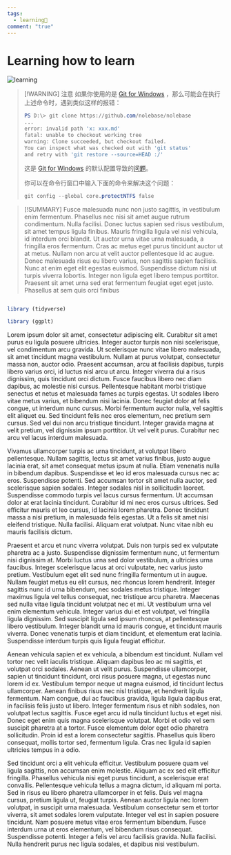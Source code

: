 ```yaml
---
tags:
  - learning🥬
comment: "true"
---
```


# Learning how to learn


![learning](https://i.imgur.com/DAeovxi.png)



> [!WARNING] 注意
> 如果你使用的是 [Git for Windows](https://gitforwindows.org/) ，那么可能会在执行上述命令时，遇到类似这样的报错：
>
> ```PowerShell
> PS D:\> git clone https://github.com/nolebase/nolebase
> ...
> error: invalid path 'x: xxx.md'
> fatal: unable to checkout working tree
> warning: Clone succeeded, but checkout failed.
> You can inspect what was checked out with 'git status'
> and retry with 'git restore --source=HEAD :/'
> ```
>
> 这是 [Git for Windows](https://gitforwindows.org/) 的默认配置导致的[问题](https://github.com/git-for-windows/git/issues/2777)。
>
> 你可以在命令行窗口中输入下面的命令来解决这个问题：
> ```PowerShell
> git config --global core.protectNTFS false
> ```

>[!SUMMARY]
>  Fusce malesuada nunc non justo sagittis, in vestibulum enim fermentum. Phasellus nec nisi sit amet augue rutrum condimentum. Nulla facilisi. Donec luctus sapien sed risus vestibulum, sit amet tempus ligula finibus. Mauris fringilla ligula vel nisi vehicula, id interdum orci blandit. Ut auctor urna vitae urna malesuada, a fringilla eros fermentum. Cras ac metus eget purus tincidunt auctor ut at metus. Nullam non arcu at velit auctor pellentesque id ac augue. Donec malesuada risus eu libero varius, non sagittis sapien facilisis. Nunc at enim eget elit egestas euismod. Suspendisse dictum nisi ut turpis viverra lobortis. Integer non ligula eget libero tempus porttitor. Praesent sit amet urna sed erat fermentum feugiat eget eget justo. Phasellus at sem quis orci finibus

  

```r

library (tidyverse)

library (ggplt)

```

  

Lorem ipsum dolor sit amet, consectetur adipiscing elit. Curabitur sit amet purus eu ligula posuere ultricies. Integer auctor turpis non nisi scelerisque, vel condimentum arcu gravida. Ut scelerisque nunc vitae libero malesuada, sit amet tincidunt magna vestibulum. Nullam at purus volutpat, consectetur massa non, auctor odio. Praesent accumsan, arcu at facilisis dapibus, turpis libero varius orci, id luctus nisl arcu ut arcu. Integer viverra dui a risus dignissim, quis tincidunt orci dictum. Fusce faucibus libero nec diam dapibus, ac molestie nisi cursus. Pellentesque habitant morbi tristique senectus et netus et malesuada fames ac turpis egestas. Ut sodales libero vitae metus varius, et bibendum nisi lacinia. Donec feugiat dolor at felis congue, ut interdum nunc cursus. Morbi fermentum auctor nulla, vel sagittis elit aliquet eu. Sed tincidunt felis nec eros elementum, nec pretium sem cursus. Sed vel dui non arcu tristique tincidunt. Integer gravida magna at velit pretium, vel dignissim ipsum porttitor. Ut vel velit purus. Curabitur nec arcu vel lacus interdum malesuada.

  

Vivamus ullamcorper turpis ac urna tincidunt, at volutpat libero pellentesque. Nullam sagittis, lectus sit amet varius finibus, justo augue lacinia erat, sit amet consequat metus ipsum at nulla. Etiam venenatis nulla in bibendum dapibus. Suspendisse et leo id eros malesuada cursus nec ac eros. Suspendisse potenti. Sed accumsan tortor sit amet nulla auctor, sed scelerisque sapien sodales. Integer sodales nisl in sollicitudin laoreet. Suspendisse commodo turpis vel lacus cursus fermentum. Ut accumsan dolor at erat lacinia tincidunt. Curabitur id mi nec eros cursus ultrices. Sed efficitur mauris et leo cursus, id lacinia lorem pharetra. Donec tincidunt massa a nisi pretium, in malesuada felis egestas. Ut a felis sit amet nisi eleifend tristique. Nulla facilisi. Aliquam erat volutpat. Nunc vitae nibh eu mauris facilisis dictum.

  

Praesent et arcu et nunc viverra volutpat. Duis non turpis sed ex vulputate pharetra ac a justo. Suspendisse dignissim fermentum nunc, ut fermentum nisi dignissim at. Morbi luctus urna sed dolor vestibulum, a ultricies urna faucibus. Integer scelerisque lacus at orci vulputate, nec varius justo pretium. Vestibulum eget elit sed nunc fringilla fermentum ut in augue. Nullam feugiat metus eu elit cursus, nec rhoncus lorem hendrerit. Integer sagittis nunc id urna bibendum, nec sodales metus tristique. Integer maximus ligula vel tellus consequat, nec tristique arcu pharetra. Maecenas sed nulla vitae ligula tincidunt volutpat nec et mi. Ut vestibulum urna vel enim elementum vehicula. Integer varius dui et est volutpat, vel fringilla ligula dignissim. Sed suscipit ligula sed ipsum rhoncus, at pellentesque libero vestibulum. Integer blandit urna id mauris congue, et tincidunt mauris viverra. Donec venenatis turpis et diam tincidunt, et elementum erat lacinia. Suspendisse interdum turpis quis ligula feugiat efficitur.

  

Aenean vehicula sapien et ex vehicula, a bibendum est tincidunt. Nullam vel tortor nec velit iaculis tristique. Aliquam dapibus leo ac mi sagittis, et volutpat orci sodales. Aenean ut velit purus. Suspendisse ullamcorper, sapien ut tincidunt tincidunt, orci risus posuere magna, ut egestas nunc lorem id ex. Vestibulum tempor neque ut magna euismod, id tincidunt lectus ullamcorper. Aenean finibus risus nec nisl tristique, et hendrerit ligula fermentum. Nam congue, dui ac faucibus gravida, ligula ligula dapibus erat, in facilisis felis justo ut libero. Integer fermentum risus et nibh sodales, non volutpat lectus sagittis. Fusce eget arcu id nulla tincidunt luctus et eget nisi. Donec eget enim quis magna scelerisque volutpat. Morbi et odio vel sem suscipit pharetra at a tortor. Fusce elementum dolor eget odio pharetra sollicitudin. Proin id est a lorem consectetur sagittis. Phasellus quis libero consequat, mollis tortor sed, fermentum ligula. Cras nec ligula id sapien ultricies tempus in a odio.

  

Sed tincidunt orci a elit vehicula efficitur. Vestibulum posuere quam vel ligula sagittis, non accumsan enim molestie. Aliquam ac ex sed elit efficitur fringilla. Phasellus vehicula nisi eget purus tincidunt, a scelerisque erat convallis. Pellentesque vehicula tellus a magna dictum, id aliquam mi porta. Sed in risus eu libero pharetra ullamcorper in et felis. Duis vel magna cursus, pretium ligula ut, feugiat turpis. Aenean auctor ligula nec lorem volutpat, in suscipit urna malesuada. Vestibulum consectetur sem et tortor viverra, sit amet sodales lorem vulputate. Integer vel est in sapien posuere tincidunt. Nam posuere metus vitae eros fermentum bibendum. Fusce interdum urna ut eros elementum, vel bibendum risus consequat. Suspendisse potenti. Integer a felis vel arcu facilisis gravida. Nulla facilisi. Nulla hendrerit purus nec ligula sodales, et dapibus nisi vestibulum.